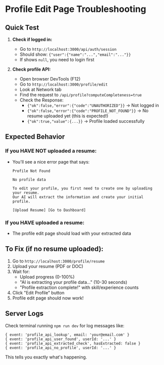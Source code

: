 # Profile Edit Page Troubleshooting

## Quick Test

1. **Check if logged in:**
   - Go to `http://localhost:3000/api/auth/session`
   - Should show: `{"user":{"name":"...","email":"..."}}`
   - If shows `null`, you need to login first

2. **Check profile API:**
   - Open browser DevTools (F12)
   - Go to `http://localhost:3000/profile/edit`
   - Look at Network tab
   - Find the request to `/api/profile?computeCompleteness=true`
   - Check the Response:
     - `{"ok":false,"error":{"code":"UNAUTHORIZED"}}` → Not logged in
     - `{"ok":false,"error":{"code":"PROFILE_NOT_FOUND"}}` → No resume uploaded yet (this is expected!)
     - `{"ok":true,"value":{...}}` → Profile loaded successfully

## Expected Behavior

### If you HAVE NOT uploaded a resume:

- You'll see a nice error page that says:

  ```
  Profile Not Found

  No profile data

  To edit your profile, you first need to create one by uploading your resume.
  Our AI will extract the information and create your initial profile.

  [Upload Resume] [Go to Dashboard]
  ```

### If you HAVE uploaded a resume:

- The profile edit page should load with your extracted data

## To Fix (if no resume uploaded):

1. Go to `http://localhost:3000/profile/resume`
2. Upload your resume (PDF or DOC)
3. Wait for:
   - Upload progress (0-100%)
   - "AI is extracting your profile data..." (10-30 seconds)
   - "Profile extraction complete!" with skill/experience counts
4. Click "Edit Profile" button
5. Profile edit page should now work!

## Server Logs

Check terminal running `npm run dev` for log messages like:

```
{ event: 'profile_api_lookup', email: 'your@email.com' }
{ event: 'profile_api_user_found', userId: '...' }
{ event: 'profile_api_extracted_check', hasExtracted: false }
{ event: 'profile_api_no_profile', userId: '...' }
```

This tells you exactly what's happening.

